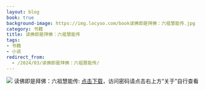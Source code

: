 ```yaml
---
layout: blog
book: true
background-image: https://img.locyoo.com/book读佛即是拜佛：六祖慧能传.jpg
category: 书籍
title: 读佛即是拜佛：六祖慧能传
tags:
- 书籍
- 小说
redirect_from:
  - /2024/03/读佛即是拜佛：六祖慧能传/
---
```

![](https://img.locyoo.com/book读佛即是拜佛：六祖慧能传.jpg)
读佛即是拜佛：六祖慧能传: <a name = "ref1" href="https://url18.ctfile.com/f/50983618-1052945269-862365?p=3619">点击下载</a>，访问密码请点击右上方“关于”自行查看